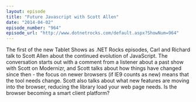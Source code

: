 ```yaml
---
layout: episode
title: "Future Javascript with Scott Allen"
date: "2014-04-02"
episode_number: "964"
episode_url: "http://www.dotnetrocks.com/default.aspx?ShowNum=964"
---
```


The first of the new Tablet Shows as .NET Rocks episodes, Carl and Richard talk to Scott Allen about the continued evolution of JavaScript. The conversation starts out with a comment from a listener about a past show with Scott on Modernizr, and Scott talks about how things have changed since then - the focus on newer browsers (if IE9 counts as new) means that the tool needs change. Scott also talks about what new features are moving into the browser, reducing the library load your web page needs. Is the browser becoming a smart client platform?
